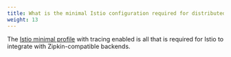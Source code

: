 ```yaml
---
title: What is the minimal Istio configuration required for distributed tracing?
weight: 13
---
```


The [Istio minimal profile](https://archive.istio.io/1.4/docs/setup/install/helm/) with tracing enabled is all that is required for Istio to integrate with Zipkin-compatible backends.
